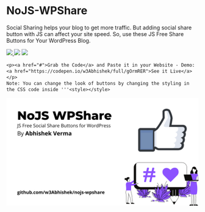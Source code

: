 # NoJS-WPShare

Social Sharing helps your blog to get more traffic. But adding social share button with JS can affect your site speed. So, use these JS Free Share Buttons for Your WordPress Blog.
 <p align="left">
<a href="http://hits.dwyl.com/w3Abhishek/nojs-wpshare" target="_blank">
      <img src="http://hits.dwyl.com/w3Abhishek/nojs-wpshare.svg&style=for-the-badge" />
    </a><img src="https://img.shields.io/docker/v/w3Abhishek/nojs-wpshare?sort=date&style=for-the-badge" />
    <a href="https://github.com/w3Abhishek" target="_blank">
      <img src="https://img.shields.io/github/followers/w3Abhishek?label=Follow&style=for-the-badge" />
    </a>
    </p>
    
    <p><a href="#">Grab the Code</a> and Paste it in your Website - Demo:<a href="https://codepen.io/w3Abhishek/full/gOrmRER">See it Live</a></p>
    Note: You can change the look of buttons by changing the styling in the CSS code inside '''<style></style>
    
![img](https://raw.githubusercontent.com/w3Abhishek/nojs-wpshare/master/NoJS%20WPShare.png)


